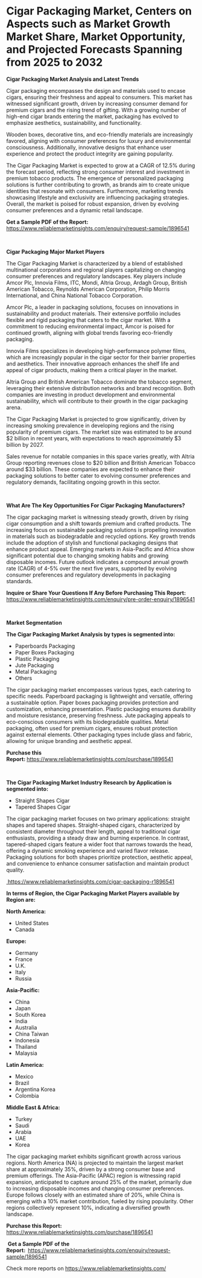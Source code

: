 <p><h1>Cigar Packaging Market, Centers on Aspects such as Market Growth Market Share, Market Opportunity, and Projected Forecasts Spanning from 2025 to 2032</h1></p><p><strong>Cigar Packaging Market Analysis and Latest Trends</strong></p>
<p><p>Cigar packaging encompasses the design and materials used to encase cigars, ensuring their freshness and appeal to consumers. This market has witnessed significant growth, driven by increasing consumer demand for premium cigars and the rising trend of gifting. With a growing number of high-end cigar brands entering the market, packaging has evolved to emphasize aesthetics, sustainability, and functionality. </p><p>Wooden boxes, decorative tins, and eco-friendly materials are increasingly favored, aligning with consumer preferences for luxury and environmental consciousness. Additionally, innovative designs that enhance user experience and protect the product integrity are gaining popularity. </p><p>The Cigar Packaging Market is expected to grow at a CAGR of 12.5% during the forecast period, reflecting strong consumer interest and investment in premium tobacco products. The emergence of personalized packaging solutions is further contributing to growth, as brands aim to create unique identities that resonate with consumers. Furthermore, marketing trends showcasing lifestyle and exclusivity are influencing packaging strategies. Overall, the market is poised for robust expansion, driven by evolving consumer preferences and a dynamic retail landscape.</p></p>
<p><strong>Get a Sample PDF of the Report:&nbsp;</strong> <a href="https://www.reliablemarketinsights.com/enquiry/request-sample/1896541?utm_campaign=1558&utm_medium=2&utm_source=Github&utm_content=ia&utm_term=03042025&utm_id=cigar-packaging">https://www.reliablemarketinsights.com/enquiry/request-sample/1896541</a></p>
<p>&nbsp;</p>
<p><strong>Cigar Packaging Major Market Players</strong></p>
<p><p>The Cigar Packaging Market is characterized by a blend of established multinational corporations and regional players capitalizing on changing consumer preferences and regulatory landscapes. Key players include Amcor Plc, Innovia Films, ITC, Mondi, Altria Group, Ardagh Group, British American Tobacco, Reynolds American Corporation, Philip Morris International, and China National Tobacco Corporation.</p><p>Amcor Plc, a leader in packaging solutions, focuses on innovations in sustainability and product materials. Their extensive portfolio includes flexible and rigid packaging that caters to the cigar market. With a commitment to reducing environmental impact, Amcor is poised for continued growth, aligning with global trends favoring eco-friendly packaging.</p><p>Innovia Films specializes in developing high-performance polymer films, which are increasingly popular in the cigar sector for their barrier properties and aesthetics. Their innovative approach enhances the shelf life and appeal of cigar products, making them a critical player in the market.</p><p>Altria Group and British American Tobacco dominate the tobacco segment, leveraging their extensive distribution networks and brand recognition. Both companies are investing in product development and environmental sustainability, which will contribute to their growth in the cigar packaging arena.</p><p>The Cigar Packaging Market is projected to grow significantly, driven by increasing smoking prevalence in developing regions and the rising popularity of premium cigars. The market size was estimated to be around $2 billion in recent years, with expectations to reach approximately $3 billion by 2027.</p><p>Sales revenue for notable companies in this space varies greatly, with Altria Group reporting revenues close to $20 billion and British American Tobacco around $33 billion. These companies are expected to enhance their packaging solutions to better cater to evolving consumer preferences and regulatory demands, facilitating ongoing growth in this sector.</p></p>
<p>&nbsp;</p>
<p><strong>What Are The Key Opportunities For Cigar Packaging Manufacturers?</strong></p>
<p><p>The cigar packaging market is witnessing steady growth, driven by rising cigar consumption and a shift towards premium and crafted products. The increasing focus on sustainable packaging solutions is propelling innovation in materials such as biodegradable and recycled options. Key growth trends include the adoption of stylish and functional packaging designs that enhance product appeal. Emerging markets in Asia-Pacific and Africa show significant potential due to changing smoking habits and growing disposable incomes. Future outlook indicates a compound annual growth rate (CAGR) of 4-5% over the next five years, supported by evolving consumer preferences and regulatory developments in packaging standards.</p></p>
<p><strong>Inquire or Share Your Questions If Any Before Purchasing This Report:</strong> <a href="https://www.reliablemarketinsights.com/enquiry/pre-order-enquiry/1896541?utm_campaign=1558&utm_medium=2&utm_source=Github&utm_content=ia&utm_term=03042025&utm_id=cigar-packaging">https://www.reliablemarketinsights.com/enquiry/pre-order-enquiry/1896541</a></p>
<p>&nbsp;</p>
<p><strong>Market Segmentation</strong></p>
<p><strong>The Cigar Packaging Market Analysis by types is segmented into:</strong></p>
<p><ul><li>Paperboards Packaging</li><li>Paper Boxes Packaging</li><li>Plastic Packaging</li><li>Jute Packaging</li><li>Metal Packaging</li><li>Others</li></ul></p>
<p><p>The cigar packaging market encompasses various types, each catering to specific needs. Paperboard packaging is lightweight and versatile, offering a sustainable option. Paper boxes packaging provides protection and customization, enhancing presentation. Plastic packaging ensures durability and moisture resistance, preserving freshness. Jute packaging appeals to eco-conscious consumers with its biodegradable qualities. Metal packaging, often used for premium cigars, ensures robust protection against external elements. Other packaging types include glass and fabric, allowing for unique branding and aesthetic appeal.</p></p>
<p><strong>Purchase this Report:&nbsp;</strong><a href="https://www.reliablemarketinsights.com/purchase/1896541?utm_campaign=1558&utm_medium=2&utm_source=Github&utm_content=ia&utm_term=03042025&utm_id=cigar-packaging">https://www.reliablemarketinsights.com/purchase/1896541</a></p>
<p>&nbsp;</p>
<p><strong>The Cigar Packaging Market Industry Research by Application is segmented into:</strong></p>
<p><ul><li>Straight Shapes Cigar</li><li>Tapered Shapes Cigar</li></ul></p>
<p><p>The cigar packaging market focuses on two primary applications: straight shapes and tapered shapes. Straight-shaped cigars, characterized by consistent diameter throughout their length, appeal to traditional cigar enthusiasts, providing a steady draw and burning experience. In contrast, tapered-shaped cigars feature a wider foot that narrows towards the head, offering a dynamic smoking experience and varied flavor release. Packaging solutions for both shapes prioritize protection, aesthetic appeal, and convenience to enhance consumer satisfaction and maintain product quality.</p></p>
<p><a href="https://www.reliablemarketinsights.com/cigar-packaging-r1896541?utm_campaign=1558&utm_medium=2&utm_source=Github&utm_content=ia&utm_term=03042025&utm_id=cigar-packaging">&nbsp;https://www.reliablemarketinsights.com/cigar-packaging-r1896541</a></p>
<p><strong>In terms of Region, the Cigar Packaging Market Players available by Region are:</strong></p>
<p>
    <p> <strong> North America: </strong>
        <ul>
            <li>United States</li>
            <li>Canada</li>
        </ul>
        </p> 
    <p> <strong> Europe: </strong>
        <ul>
            <li>Germany</li>
            <li>France</li>
            <li>U.K.</li>
            <li>Italy</li>
            <li>Russia</li>
        </ul>
        </p> 
    <p> <strong> Asia-Pacific: </strong>
        <ul>
            <li>China</li>
            <li>Japan</li>
            <li>South Korea</li>
            <li>India</li>
            <li>Australia</li>
            <li>China Taiwan</li>
            <li>Indonesia</li>
            <li>Thailand</li>
            <li>Malaysia</li>
        </ul>
        </p> 
    <p> <strong> Latin America: </strong>
        <ul>
            <li>Mexico</li>
            <li>Brazil</li>
            <li>Argentina Korea</li>
            <li>Colombia</li>
        </ul>
        </p> 
    <p> <strong> Middle East & Africa: </strong>
        <ul>
            <li>Turkey</li>
            <li>Saudi</li>
            <li>Arabia</li>
            <li>UAE</li>
            <li>Korea</li>
        </ul>
    </p>
    </p>
<p><p>The cigar packaging market exhibits significant growth across various regions. North America (NA) is projected to maintain the largest market share at approximately 35%, driven by a strong consumer base and premium offerings. The Asia-Pacific (APAC) region is witnessing rapid expansion, anticipated to capture around 25% of the market, primarily due to increasing disposable incomes and changing consumer preferences. Europe follows closely with an estimated share of 20%, while China is emerging with a 10% market contribution, fueled by rising popularity. Other regions collectively represent 10%, indicating a diversified growth landscape.</p></p>
<p><strong>Purchase this Report: </strong><a href="https://www.reliablemarketinsights.com/purchase/1896541?utm_campaign=1558&utm_medium=2&utm_source=Github&utm_content=ia&utm_term=03042025&utm_id=cigar-packaging">https://www.reliablemarketinsights.com/purchase/1896541</a></p>
<p>&nbsp;<strong>Get a Sample PDF of the Report:&nbsp;&nbsp;</strong><a href="https://www.reliablemarketinsights.com/enquiry/request-sample/1896541?utm_campaign=1558&utm_medium=2&utm_source=Github&utm_content=ia&utm_term=03042025&utm_id=cigar-packaging">https://www.reliablemarketinsights.com/enquiry/request-sample/1896541</a></p>
<p><strong></strong></p>
<p>Check more reports on <a href="https://www.reliablemarketinsights.com/?utm_campaign=1558&utm_medium=2&utm_source=Github&utm_content=ia&utm_term=03042025&utm_id=cigar-packaging">https://www.reliablemarketinsights.com/</a></p>